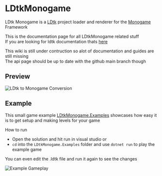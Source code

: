 # LDtkMonogame

LDtk Monogame is a [LDtk](https://ldtk.io) project loader and renderer for the [Monogame](https://www.monogame.net/) Framework

This is the documentation page for all LDtkMonogame related stuff  
If you are looking for ldtk documentation thats [here](https://ldtk.io/)

This wiki is still under contruction so alot of documentation and guides are still missing  
The api page should be up to date with the github main branch though

## Preview

![LDtk to Monogame Conversion](~/art/screenshots/LDtk%20to%20Monogame.png "1 to 1 Conversion")

## Example

This small game example [LDtkMonogame.Examples](https://github.com/IrishBruse/LDtkMonogame/tree/main/LDtkMonogame.Examples) showcases how easy it is to get setup and making levels for your game

How to run

-   Open the solution and hit run in visual studio or
-   `cd` into the `LDtkMonogame.Examples` folder and use `dotnet run` to play the example game

You can even edit the .ldtk file and run it again to see the changes

![Example Gameplay](~/art/screenshots/Example%20Project.gif "Gameplay")
